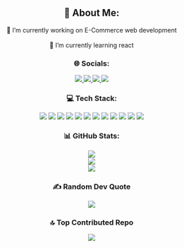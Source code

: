 <div style="text-align: center;">

  <h2>💫 About Me:</h2>
  <p>🔭 I’m currently working on E-Commerce web development<br><br>🌱 I’m currently learning react</p>
  
  <h3>🌐 Socials:</h3>
  <a href="https://www.facebook.com/share/1DJ3LafgNM/?mibextid=wwXIfr">
    <img src="https://img.shields.io/badge/Facebook-%231877F2.svg?logo=Facebook&logoColor=white" />
  </a>
  <a href="https://instagram.com/thusykanna_16">
    <img src="https://img.shields.io/badge/Instagram-%23E4405F.svg?logo=Instagram&logoColor=white" />
  </a>
  <a href="https://www.linkedin.com/in/thushanth-uthayarajan-b15a48274?utm_source=share&utm_campaign=share_via&utm_content=profile&utm_medium=ios_app">
    <img src="https://img.shields.io/badge/LinkedIn-%230077B5.svg?logo=linkedin&logoColor=white" />
  </a>
  <a href="mailto:thusy0816@gmail.com">
    <img src="https://img.shields.io/badge/Email-D14836?logo=gmail&logoColor=white" />
  </a>
  
  <h3>💻 Tech Stack:</h3>
  <img src="https://img.shields.io/badge/c-%2300599C.svg?style=for-the-badge&logo=c&logoColor=white" />
  <img src="https://img.shields.io/badge/c++-%2300599C.svg?style=for-the-badge&logo=c%2B%2B&logoColor=white" />
  <img src="https://img.shields.io/badge/java-%23ED8B00.svg?style=for-the-badge&logo=openjdk&logoColor=white" />
  <img src="https://img.shields.io/badge/python-3670A0?style=for-the-badge&logo=python&logoColor=ffdd54" />
  <img src="https://img.shields.io/badge/node.js-6DA55F?style=for-the-badge&logo=node.js&logoColor=white" />
  <img src="https://img.shields.io/badge/vite-%23646CFF.svg?style=for-the-badge&logo=vite&logoColor=white" />
  <img src="https://img.shields.io/badge/react-%2320232a.svg?style=for-the-badge&logo=react&logoColor=%2361DAFB" />
  <img src="https://img.shields.io/badge/mysql-4479A1.svg?style=for-the-badge&logo=mysql&logoColor=white" />
  <img src="https://img.shields.io/badge/Canva-%2300C4CC.svg?style=for-the-badge&logo=Canva&logoColor=white" />
  <img src="https://img.shields.io/badge/figma-%23F24E1E.svg?style=for-the-badge&logo=figma&logoColor=white" />
  <img src="https://img.shields.io/badge/Framer-black?style=for-the-badge&logo=framer&logoColor=blue" />
  <img src="https://img.shields.io/badge/Adobe%20Lightroom-31A8FF.svg?style=for-the-badge&logo=Adobe%20Lightroom&logoColor=white" />
  
  <h3>📊 GitHub Stats:</h3>
  <img src="https://github-readme-stats.vercel.app/api?username=thusykanna&theme=dark&hide_border=false&include_all_commits=false&count_private=true" />
  <br/>
  <img src="https://github-readme-streak-stats.herokuapp.com/?user=thusykanna&theme=dark&hide_border=false" />
  <br/>
  <img src="https://github-readme-stats.vercel.app/api/top-langs/?username=thusykanna&theme=dark&hide_border=false&include_all_commits=false&count_private=true&layout=compact" />
  
  <h3>✍️ Random Dev Quote</h3>
  <img src="https://quotes-github-readme.vercel.app/api?type=horizontal&theme=tokyonight" />
  
  <h3>🔝 Top Contributed Repo</h3>
  <img src="https://github-contributor-stats.vercel.app/api?username=thusykanna&limit=5&theme=dark&combine_all_yearly_contributions=true" />

  <br/>
</div>
